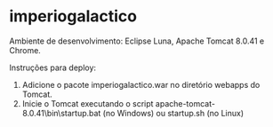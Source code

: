 # imperiogalactico

Ambiente de desenvolvimento: Eclipse Luna, Apache Tomcat 8.0.41 e Chrome.

Instruções para deploy:
1) Adicione o pacote imperiogalactico.war no diretório webapps do Tomcat.
2) Inicie o Tomcat executando o script apache-tomcat-8.0.41\bin\startup.bat (no Windows) ou startup.sh (no Linux)
